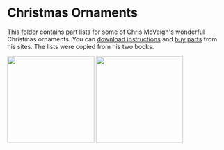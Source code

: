 # Christmas Ornaments

This folder contains part lists for some of Chris McVeigh's wonderful
Christmas ornaments.
You can
[download instructions](https://chrismcveigh.com/cm/building_guides_-_holiday_2018.html)
and [buy parts](https://powerpig.ecwid.com) from his sites.
The lists were copied from his two books.

<img src="https://images.brickset.com/sets/large/ISBN1593277660-1.jpg?201607251043" width="200">
<img src="https://images.brickset.com/sets/large/ISBN159327940X-1.jpg?201810190102" width="200">
